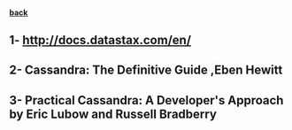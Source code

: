 #### [back](basic_features_main.md)



## 1- http://docs.datastax.com/en/
## 2- Cassandra: The Definitive Guide ,Eben Hewitt
## 3- Practical Cassandra: A Developer's Approach by Eric Lubow and Russell Bradberry